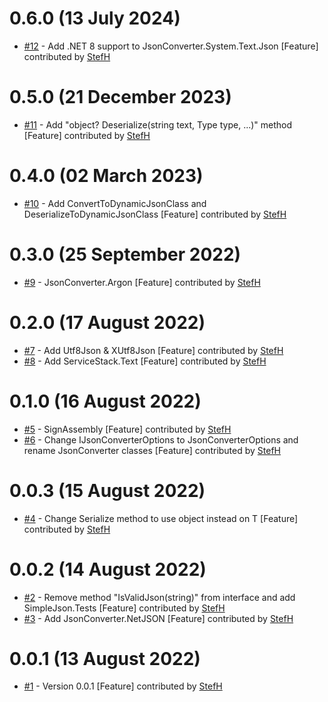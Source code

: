# 0.6.0 (13 July 2024)
- [#12](https://github.com/StefH/JsonConverter/pull/12) - Add .NET 8 support to JsonConverter.System.Text.Json [Feature] contributed by [StefH](https://github.com/StefH)

# 0.5.0 (21 December 2023)
- [#11](https://github.com/StefH/JsonConverter/pull/11) - Add &quot;object? Deserialize(string text, Type type, ...)&quot; method [Feature] contributed by [StefH](https://github.com/StefH)

# 0.4.0 (02 March 2023)
- [#10](https://github.com/StefH/JsonConverter/pull/10) - Add ConvertToDynamicJsonClass and DeserializeToDynamicJsonClass [Feature] contributed by [StefH](https://github.com/StefH)

# 0.3.0 (25 September 2022)
- [#9](https://github.com/StefH/JsonConverter/pull/9) - JsonConverter.Argon [Feature] contributed by [StefH](https://github.com/StefH)

# 0.2.0 (17 August 2022)
- [#7](https://github.com/StefH/JsonConverter/pull/7) - Add Utf8Json &amp; XUtf8Json  [Feature] contributed by [StefH](https://github.com/StefH)
- [#8](https://github.com/StefH/JsonConverter/pull/8) - Add ServiceStack.Text [Feature] contributed by [StefH](https://github.com/StefH)

# 0.1.0 (16 August 2022)
- [#5](https://github.com/StefH/JsonConverter/pull/5) - SignAssembly [Feature] contributed by [StefH](https://github.com/StefH)
- [#6](https://github.com/StefH/JsonConverter/pull/6) - Change IJsonConverterOptions to JsonConverterOptions and rename JsonConverter classes [Feature] contributed by [StefH](https://github.com/StefH)

# 0.0.3 (15 August 2022)
- [#4](https://github.com/StefH/JsonConverter/pull/4) - Change Serialize method to use object instead on T [Feature] contributed by [StefH](https://github.com/StefH)

# 0.0.2 (14 August 2022)
- [#2](https://github.com/StefH/JsonConverter/pull/2) - Remove method &quot;IsValidJson(string)&quot; from interface and add SimpleJson.Tests [Feature] contributed by [StefH](https://github.com/StefH)
- [#3](https://github.com/StefH/JsonConverter/pull/3) - Add JsonConverter.NetJSON [Feature] contributed by [StefH](https://github.com/StefH)

# 0.0.1 (13 August 2022)
- [#1](https://github.com/StefH/JsonConverter/pull/1) - Version 0.0.1 [Feature] contributed by [StefH](https://github.com/StefH)

